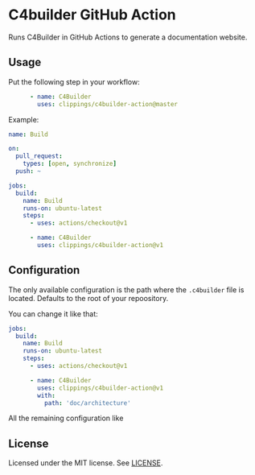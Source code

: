 # C4builder GitHub Action

Runs C4Builder in GitHub Actions to generate a documentation website.

## Usage

Put the following step in your workflow:

```yml
      - name: C4Builder
        uses: clippings/c4builder-action@master
```

Example:

```yml
name: Build

on:
  pull_request:
    types: [open, synchronize]
  push: ~

jobs:
  build:
    name: Build
    runs-on: ubuntu-latest
    steps:
      - uses: actions/checkout@v1

      - name: C4Builder
        uses: clippings/c4builder-action@v1
```

## Configuration

The only available configuration is the path where the `.c4builder` file is located. Defaults to the root of your repoository.

You can change it like that:

```yml
jobs:
  build:
    name: Build
    runs-on: ubuntu-latest
    steps:
      - uses: actions/checkout@v1

      - name: C4Builder
        uses: clippings/c4builder-action@v1
        with:
          path: 'doc/architecture'
```

All the remaining configuration like

## License

Licensed under the MIT license. See [LICENSE](LICENSE).
